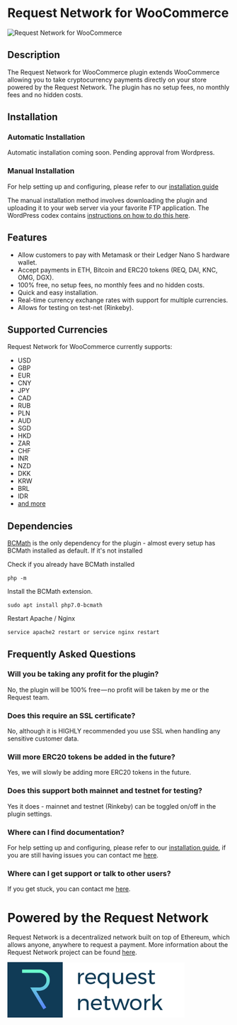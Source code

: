# Request Network for WooCommerce #

![Request Network for WooCommerce](https://camo.githubusercontent.com/7f9e1b1c9166f2b5833c5e150f7c99dd9fc71814/68747470733a2f2f63646e2d696d616765732d312e6d656469756d2e636f6d2f6d61782f3830302f302a5455504f4e464f695331325f586d62352e)

## Description

The Request Network for WooCommerce plugin extends WooCommerce allowing you to take cryptocurrency payments directly on your store powered by the Request Network. The plugin has no setup fees, no monthly fees and no hidden costs.

## Installation

### Automatic Installation

Automatic installation coming soon. Pending approval from Wordpress.

### Manual Installation

For help setting up and configuring, please refer to our [installation guide](https://wooreq.com/getting-started/)

The manual installation method involves downloading the plugin and uploading it to your web server via your favorite FTP application. The WordPress codex contains [instructions on how to do this here](http://codex.wordpress.org/Managing_Plugins#Manual_Plugin_Installation).

## Features

* Allow customers to pay with Metamask or their Ledger Nano S hardware wallet.
* Accept payments in ETH, Bitcoin and ERC20 tokens (REQ, DAI, KNC, OMG, DGX).
* 100% free, no setup fees, no monthly fees and no hidden costs. 
* Quick and easy installation. 
* Real-time currency exchange rates with support for multiple currencies. 
* Allows for testing on test-net (Rinkeby).

## Supported Currencies

Request Network for WooCommerce currently supports:

* USD
* GBP
* EUR
* CNY
* JPY
* CAD
* RUB
* PLN
* AUD
* SGD
* HKD
* ZAR
* CHF
* INR
* NZD
* DKK
* KRW
* BRL
* IDR
* [and more](https://www.cryptocompare.com/)

## Dependencies

[BCMath](http://php.net/manual/en/book.bc.php) is the only dependency for the plugin - almost every setup has BCMath installed as default. If it's not installed 

Check if you already have BCMath installed
```
php -m
```
Install the BCMath extension.
```
sudo apt install php7.0-bcmath
```
Restart Apache / Nginx  
```
service apache2 restart or service nginx restart
```

## Frequently Asked Questions ##

### Will you be taking any profit for the plugin? ###

No, the plugin will be 100% free — no profit will be taken by me or the Request team.

### Does this require an SSL certificate? ###

No, although it is HIGHLY recommended you use SSL when handling any sensitive customer data.

### Will more ERC20 tokens be added in the future? ###

Yes, we will slowly be adding more ERC20 tokens in the future.

### Does this support both mainnet and testnet for testing? ###

Yes it does - mainnet and testnet (Rinkeby) can be toggled on/off in the plugin settings.

### Where can I find documentation? ###

For help setting up and configuring, please refer to our [installation guide](https://wooreq.com/getting-started/), if you are still having issues you can contact me [here](https://wooreq.com/contact/).

### Where can I get support or talk to other users? ###

If you get stuck, you can contact me [here](https://wooreq.com/contact/).

# Powered by the Request Network

Request Network is a decentralized network built on top of Ethereum, which allows anyone, anywhere to request a payment. More information about the Request Network project can be found [here](https://request.network/).

<img src="https://github.com/RequestNetwork/Request/raw/master/Hubs/Marketing%20and%20design/logo-horizontal.png" width="400px" >


